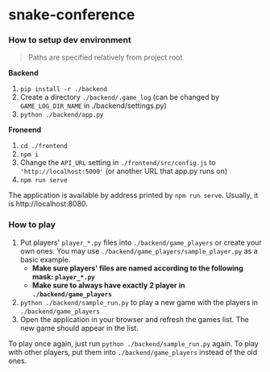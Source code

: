 # snake-conference

### How to setup dev environment

> Paths are specified relatively from project root

**Backend**

1. `pip install -r ./backend`
1. Create a directory `./backend/.game_log` (can be changed by `GAME_LOG_DIR_NAME` in ./backend/settings.py)
1. `python ./backend/app.py`

**Froneend**

1. `cd ./frontend`
1. `npm i`
1. Change the `API_URL` setting in `./frontend/src/config.js` to `'http://localhost:5000'` (or another URL that app.py runs on)
1. `npm run serve`

The application is available by address printed by `npm run serve`. Usually, it is http://localhost:8080.


### How to play

1. Put players' `player_*.py` files into `./backend/game_players` or create your own ones. You may use `./backend/game_players/sample_player.py` as a basic example. 
    - **Make sure players' files are named according to the following mask: `player_*.py`**
    - **Make sure to always have exactly 2 player in `./backend/game_players`**
1. `python ./backend/sample_run.py` to play a new game with the players in `./backend/game_players`
1. Open the application in your browser and refresh the games list. The new game should appear in the list.


To play once again, just run `python ./backend/sample_run.py` again. 
To play with other players, put them into `./backend/game_players` instead of the old ones.
